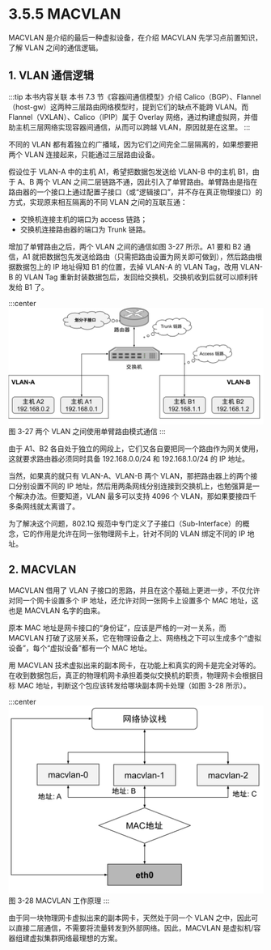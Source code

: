 # 3.5.5 MACVLAN

MACVLAN 是介绍的最后一种虚拟设备，在介绍 MACVLAN 先学习点前置知识，了解 VLAN 之间的通信逻辑。

## 1. VLAN 通信逻辑


:::tip 本书内容关联
本书 7.3 节《容器间通信模型》介绍 Calico（BGP）、Flannel（host-gw）这两种三层路由网络模型时，提到它们的缺点不能跨 VLAN。而 Flannel（VXLAN）、Calico（IPIP）属于 Overlay 网络，通过构建虚拟网，并借助主机三层网络实现容器间通信，从而可以跨越 VLAN，原因就是在这里。
:::

不同的 VLAN 都有着独立的广播域，因为它们之间完全二层隔离的，如果想要把两个 VLAN 连接起来，只能通过三层路由设备。

假设位于 VLAN-A 中的主机 A1，希望把数据包发送给 VLAN-B 中的主机 B1，由于 A、B 两个 VLAN 之间二层链路不通，因此引入了单臂路由。单臂路由是指在路由器的一个接口上通过配置子接口（或“逻辑接口”，并不存在真正物理接口）的方式，实现原来相互隔离的不同 VLAN 之间的互联互通：

- 交换机连接主机的端口为 access 链路；
- 交换机连接路由器的端口为 Trunk 链路。

增加了单臂路由之后，两个 VLAN 之间的通信如图 3-27 所示。A1 要和 B2 通信，A1 就把数据包先发送给路由（只需把路由设置为网关即可做到），然后路由根据数据包上的 IP 地址得知 B1 的位置，去掉 VLAN-A 的 VLAN Tag，改用 VLAN-B 的 VLAN Tag 重新封装数据包后，发回给交换机，交换机收到后就可以顺利转发给 B1 了。

:::center
  ![](../assets/vlan-sub-interface.svg)<br/>
 图 3-27 两个 VLAN 之间使用单臂路由模式通信
:::

由于 A1、B2 各自处于独立的网段上，它们又各自要把同一个路由作为网关使用，这就要求路由器必须同时具备 192.168.0.0/24 和 192.168.1.0/24 的 IP 地址。

当然，如果真的就只有 VLAN-A、VLAN-B 两个 VLAN，那把路由器上的两个接口分别设置不同的 IP 地址，然后用两条网线分别连接到交换机上，也勉强算是一个解决办法。但要知道，VLAN 最多可以支持 4096 个 VLAN，那如果要接四千多条网线就太离谱了。

为了解决这个问题，802.1Q 规范中专门定义了子接口（Sub-Interface）的概念，它的作用是允许在同一张物理网卡上，针对不同的 VLAN 绑定不同的 IP 地址。

## 2. MACVLAN

MACVLAN 借用了 VLAN 子接口的思路，并且在这个基础上更进一步，不仅允许对同一个网卡设置多个 IP 地址，还允许对同一张网卡上设置多个 MAC 地址，这也是 MACVLAN 名字的由来。

原本 MAC 地址是网卡接口的“身份证”，应该是严格的一对一关系，而 MACVLAN 打破了这层关系，它在物理设备之上、网络栈之下可以生成多个“虚拟设备”，每个“虚拟设备”都有一个 MAC 地址。


用 MACVLAN 技术虚拟出来的副本网卡，在功能上和真实的网卡是完全对等的。在收到数据包后，真正的物理机网卡承担着类似交换机的职责，物理网卡会根据目标 MAC 地址，判断这个包应该转发给哪块副本网卡处理（如图 3-28 所示）。

:::center
  ![](../assets/macvlan.svg)<br/>
 图 3-28 MACVLAN 工作原理
:::


由于同一块物理网卡虚拟出来的副本网卡，天然处于同一个 VLAN 之中，因此可以直接二层通信，不需要将流量转发到外部网络。因此，MACVLAN 是虚拟机/容器组建虚拟集群网络最理想的方案。
